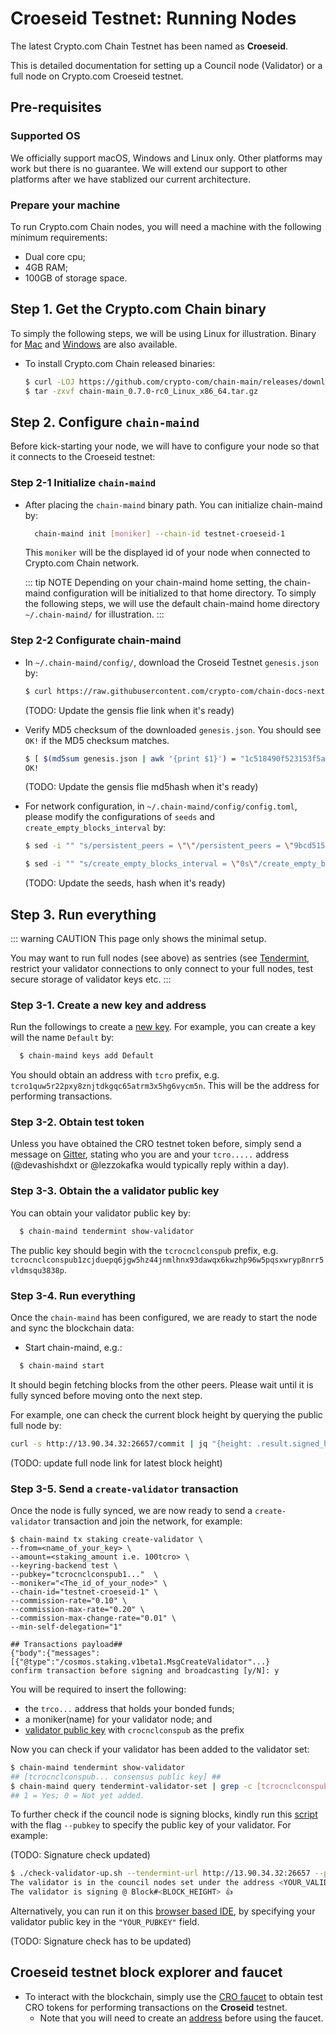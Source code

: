 # Croeseid Testnet: Running Nodes

The latest Crypto.com Chain Testnet has been named as **Croeseid**.

This is detailed documentation for setting up a Council node (Validator) or a full node on Crypto.com Croeseid testnet.

## Pre-requisites

### Supported OS

We officially support macOS, Windows and Linux only. Other platforms may work but there is no guarantee. We will extend our support to other platforms after we have stablized our current architecture.

### Prepare your machine

To run Crypto.com Chain nodes, you will need a machine with the following minimum requirements:

- Dual core cpu;
- 4GB RAM;
- 100GB of storage space.

## Step 1. Get the Crypto.com Chain binary

To simply the following steps, we will be using Linux for illustration. Binary for
[Mac](https://github.com/crypto-com/chain-main/releases/download/v0.7.0-rc0/chain-main_0.7.0-rc0_Darwin_x86_64.tar.gz) and [Windows](https://github.com/crypto-com/chain-main/releases/download/v0.7.0-rc0/chain-main_0.7.0-rc0_Windows_x86_64.zip) are also available. 

- To install Crypto.com Chain released binaries:

  ```bash
  $ curl -LOJ https://github.com/crypto-com/chain-main/releases/download/v0.7.0-rc0/chain-main_0.7.0-rc0_Linux_x86_64.tar.gz
  $ tar -zxvf chain-main_0.7.0-rc0_Linux_x86_64.tar.gz
  ```

## Step 2. Configure `chain-maind`

Before kick-starting your node, we will have to configure your node so that it connects to the Croeseid testnet:

### Step 2-1 Initialize `chain-maind`

- After placing the `chain-maind` binary path. You can initialize chain-maind by:

  ```bash
    chain-maind init [moniker] --chain-id testnet-croeseid-1
  ```

  This `moniker` will be the displayed id of your node when connected to Crypto.com Chain network.

  ::: tip NOTE
  Depending on your chain-maind home setting, the chain-maind configuration will be initialized to that home directory. To simply the following steps, we will use the default chain-maind home directory `~/.chain-maind/` for illustration.
  :::

### Step 2-2 Configurate chain-maind

- In `~/.chain-maind/config/`, download the Croseid Testnet `genesis.json` by:

  ```bash
  $ curl https://raw.githubusercontent.com/crypto-com/chain-docs-nextgen/blob/cli_updates/docs/getting-started/assets/genesis_file/testnet-croeseid-1/genesis.json > ~/.chain-maind/config/genesis.json
  ```

  (TODO: Update the gensis flie link when it's ready)

- Verify MD5 checksum of the downloaded `genesis.json`. You should see `OK!` if the MD5 checksum matches.

  ```bash
  $ [ $(md5sum genesis.json | awk '{print $1}') = "1c518490f523153f5a644d47deb1a3c1" ] && echo "OK!" || echo "MISMATCHED"
  OK!
  ```

  (TODO: Update the gensis flie md5hash when it's ready)

- For network configuration, in `~/.chain-maind/config/config.toml`, please modify the configurations of `seeds` and `create_empty_blocks_interval` by:

  ```bash
  $ sed -i "" "s/persistent_peers = \"\"/persistent_peers = \"9bcd515d0f3bac2c7e82c56f27c38d5d317cf894@10.202.3.99:26656,6989460472eb5f65faf4fdfff910f1bea800b10e@10.202.3.121:26656,7d06e2ca8363902b4cd8adb214d2d00b0464f9cd@10.202.3.147:26656\"/" ~/.chain-maind/config/config.toml
  ```

  ```bash
  $ sed -i "" "s/create_empty_blocks_interval = \"0s\"/create_empty_blocks_interval = \"5s\"/" ~/.chain-maind/config/config.toml
  ```


  (TODO: Update the seeds, hash when it's ready)

## Step 3. Run everything

::: warning CAUTION
This page only shows the minimal setup.

You may want to run full nodes (see above)
as sentries (see [Tendermint](https://docs.tendermint.com/master/tendermint-core/running-in-production.html), restrict your validator connections to only connect to your full nodes,
test secure storage of validator keys etc.
:::

### Step 3-1. Create a new key and address

Run the followings to create a [new key](../wallets/client-cli.html#keys-add-wallet-name-create-a-new-key). For example, you can create a key will the name `Default` by:

```bash
  $ chain-maind keys add Default
```

You should obtain an address with `tcro` prefix, e.g. `tcro1quw5r22pxy8znjtdkgqc65atrm3x5hg6vycm5n`. This will be the address for performing transactions.

### Step 3-2. Obtain test token

Unless you have obtained the CRO testnet token before, simply send a message on [Gitter](https://gitter.im/crypto-com/community),
stating who you are and your `tcro.....` address (@devashishdxt or @lezzokafka would typically reply within a day).

### Step 3-3. Obtain the a validator public key

You can obtain your validator public key by:

```bash
  $ chain-maind tendermint show-validator
```

The public key should begin with the `tcrocnclconspub` prefix, e.g. `tcrocnclconspub1zcjduepq6jgw5hz44jnmlhnx93dawqx6kwzhp96w5pqsxwryp8nrr5vldmsqu3838p`.

### Step 3-4. Run everything

Once the `chain-maind` has been configured, we are ready to start the node and sync the blockchain data:

- Start chain-maind, e.g.:

```bash
  $ chain-maind start
```

It should begin fetching blocks from the other peers. Please wait until it is fully synced before moving onto the next step.

For example, one can check the current block height by querying the public full node by:

```bash
curl -s http://13.90.34.32:26657/commit | jq "{height: .result.signed_header.header.height}"
```

(TODO: update full node link for latest block height)

### Step 3-5. Send a `create-validator` transaction

Once the node is fully synced, we are now ready to send a `create-validator` transaction and join the network, for example:

``` 
$ chain-maind tx staking create-validator \
--from=<name_of_your_key> \
--amount=<staking_amount i.e. 100tcro> \
--keyring-backend test \
--pubkey="tcrocnclconspub1..."  \
--moniker="<The_id_of_your_node>" \
--chain-id="testnet-croeseid-1" \
--commission-rate="0.10" \
--commission-max-rate="0.20" \
--commission-max-change-rate="0.01" \
--min-self-delegation="1"

## Transactions payload##
{"body":{"messages":[{"@type":"/cosmos.staking.v1beta1.MsgCreateValidator"...}
confirm transaction before signing and broadcasting [y/N]: y
```

You will be required to insert the following:

- the `trco...` address that holds your bonded funds;
- a moniker(name) for your validator node; and
- [validator public key](#step-3-3-obtain-the-a-validator-public-key) with `crocnclconspub` as the prefix

Now you can check if your validator has been added to the validator set:

```bash
$ chain-maind tendermint show-validator
## [tcrocnclconspub... consensus public key] ##
$ chain-maind query tendermint-validator-set | grep -c [tcrocnclconspub...]
## 1 = Yes; 0 = Not yet added. 
```

To further check if the council node is signing blocks, kindly run this [script](https://github.com/crypto-com/chain-docs/tree/master/docs/getting-started/assets/signature_checking/check-validator-up.sh) with the flag `--pubkey` to specify the public key of your validator. For example:

(TODO: Signature check updated)

```bash
$ ./check-validator-up.sh --tendermint-url http://13.90.34.32:26657 --pubkey "<YOUR_VALIDATOR_PUBLICKEY>"
The validator is in the council nodes set under the address <YOUR_VALIDATOR_ADDRESS>
The validator is signing @ Block#<BLOCK_HEIGHT> 👍
```

Alternatively, you can run it on this [browser based IDE](https://repl.it/@allthatjazzleo/cryptocomcheckNodeJoinStatus#main.go), by specifying your validator public key in the `"YOUR_PUBKEY"` field.

(TODO: Signature check has to be updated)

## Croeseid testnet block explorer and faucet

- To interact with the blockchain, simply use the [CRO faucet](https://chain.crypto.com/faucet) to obtain test CRO tokens for performing transactions on the **Croseid** testnet.
  - Note that you will need to create an [address](../wallets/client-cli.md#keys-add-wallet-name-create-a-new-key) before using the faucet.

